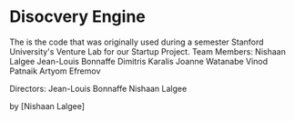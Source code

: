 # Disocvery Engine

The is the code that was originally used during a semester Stanford University's Venture Lab for our Startup Project.
Team Members:
Nishaan Lalgee
Jean-Louis Bonnaffe
Dimitris Karalis
Joanne Watanabe
Vinod Patnaik
Artyom Efremov

Directors:
Jean-Louis Bonnaffe
Nishaan Lalgee

by [Nishaan Lalgee]